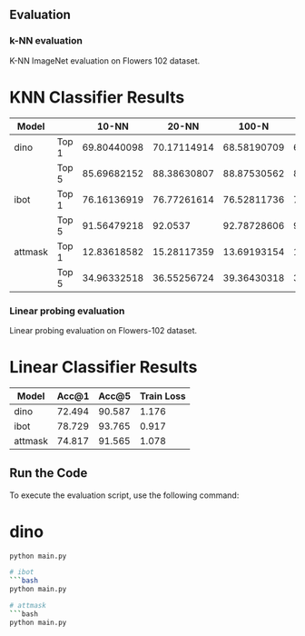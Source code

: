 ## Evaluation

### k-NN evaluation

K-NN ImageNet evaluation on Flowers 102 dataset.

# KNN Classifier Results

| Model   |            | 10-NN        | 20-NN        | 100-N       | 200-N       |
|---------|------------|--------------|--------------|-------------|-------------|
| dino    | Top 1      | 69.80440098  | 70.17114914  | 68.58190709 | 68.21515892 |
|         | Top 5      | 85.69682152  | 88.38630807  | 88.87530562 | 88.87530562 |
| ibot    | Top 1      | 76.16136919  | 76.77261614  | 76.52811736 | 75.67237164 |
|         | Top 5      | 91.56479218  | 92.0537      | 92.78728606 | 92.42053    |
| attmask | Top 1      | 12.83618582  | 15.28117359  | 13.69193154 | 13.32518337 |
|         | Top 5      | 34.96332518  | 36.55256724  | 39.36430318 | 38.75305623 |

### Linear probing evaluation

Linear probing evaluation on Flowers-102 dataset.

# Linear Classifier Results

| Model   | Acc@1  | Acc@5   | Train Loss |
|---------|--------|---------|------------|
| dino    | 72.494 | 90.587  | 1.176      |
| ibot    | 78.729 | 93.765  | 0.917      |
| attmask | 74.817 | 91.565  | 1.078      |

## Run the Code

To execute the evaluation script, use the following command:

# dino
```bash
python main.py

# ibot
```bash
python main.py

# attmask
```bash
python main.py
